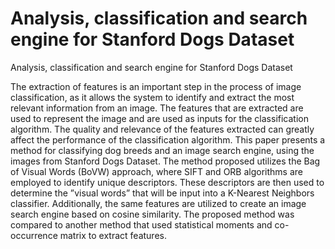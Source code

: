 # Analysis, classification and search engine for Stanford Dogs Dataset

Analysis, classification and search engine for Stanford Dogs Dataset

The extraction of features is an important step in
the process of image classification, as it allows the system to
identify and extract the most relevant information from an
image. The features that are extracted are used to represent
the image and are used as inputs for the classification algorithm.
The quality and relevance of the features extracted can greatly
affect the performance of the classification algorithm. This paper
presents a method for classifying dog breeds and an image search engine, using the images from Stanford
Dogs Dataset. The method
proposed utilizes the Bag of Visual Words (BoVW) approach,
where SIFT and ORB algorithms are employed to identify unique
descriptors. These descriptors are then used to determine the
”visual words” that will be input into a K-Nearest Neighbors
classifier. Additionally, the same features are utilized to create
an image search engine based on cosine similarity. The proposed
method was compared to another method that used statistical
moments and co-occurrence matrix to extract features.
